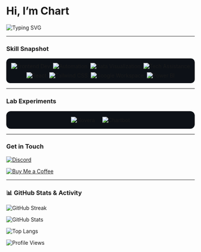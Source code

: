 # Hi, I’m Chart

![Typing SVG](https://readme-typing-svg.demolab.com?font=Fira+Code&pause=1000&color=64FFDA&width=500&lines=I+deliver+results.;Results+I+Do+Deliver.)

---

### Skill Snapshot

<div style="background:#0d1117; padding:12px; border-radius:10px; display:flex; flex-wrap:wrap; gap:8px; justify-content:center;">
  <img src="https://img.shields.io/badge/Frontend_Dev-3178C6?style=flat&logo=javascript&logoColor=white" alt="Frontend Dev" />
  <img src="https://img.shields.io/badge/Automation-00BFFF?style=flat&logo=zapier&logoColor=white" alt="Automation" />
  <img src="https://img.shields.io/badge/Data_Visualization-FBBD00?style=flat&logo=powerbi&logoColor=white" alt="Data Visualization" />
  <img src="https://img.shields.io/badge/Tech_Assistance-333333?style=flat&logo=helpdesk&logoColor=white" alt="Tech Assistance" />
  <img src="https://img.shields.io/badge/React-20232A?style=flat&logo=react&logoColor=61DAFB" alt="React" />
  <img src="https://img.shields.io/badge/Tailwind_CSS-38B2AC?style=flat&logo=tailwindcss&logoColor=white" alt="Tailwind CSS" />
  <img src="https://img.shields.io/badge/Google_Workspace-4285F4?style=flat&logo=google&logoColor=white" alt="Google Workspace" />
  <img src="https://img.shields.io/badge/Power_BI-F2C811?style=flat&logo=powerbi&logoColor=white" alt="Power BI" />
</div>

---

### Lab Experiments


<div style="background:#0d1117; padding:15px; border-radius:12px; display:flex; gap:20px; justify-content:center; flex-wrap:wrap;">
  
  <img src="https://img.shields.io/badge/Novera-Voice_Assistant-00FFFF?style=flat" title="Modular Voice-Activated Assistant Interface" alt="Novera" />
  
  <img src="https://img.shields.io/badge/Chartbot-Automation-FF00FF?style=flat" title="Conversational automation for smarter workflows" alt="Chartbot" />
</div>

---

### Get in Touch

[![Discord](https://img.shields.io/badge/Discord-chart.reuse-7289DA?style=flat&logo=discord&logoColor=white)](https://discordapp.com/users/401255157196652555)  


[![Buy Me a Coffee](https://img.shields.io/badge/Buy_Me_a_Coffee-FFDD00?style=flat&logo=paypal&logoColor=black)](https://paypal.me/chartreusee)

---

### 📊 GitHub Stats & Activity


![GitHub Streak](https://streak-stats.demolab.com/?user=JadDavidIsReal&theme=tokyonight)  

![GitHub Stats](https://github-readme-stats.vercel.app/api?username=JadDavidIsReal&show_icons=true&theme=tokyonight)  

![Top Langs](https://github-readme-stats.vercel.app/api/top-langs/?username=JadDavidIsReal&layout=compact&theme=tokyonight)


![Profile Views](https://komarev.com/ghpvc/?username=JadDavidIsReal&color=00FF88&style=flat&label=Views)
